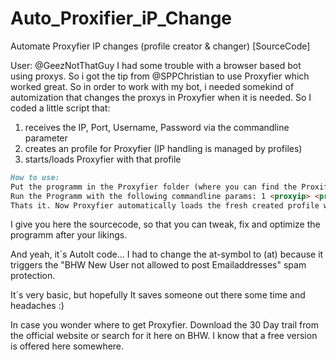 # Auto_Proxifier_iP_Change
Automate Proxyfier IP changes (profile creator &amp; changer) [SourceCode]

User: @GeezNotThatGuy
I had some trouble with a browser based bot using proxys. So i got the tip from @SPPChristian to use Proxyfier which worked great.
So in order to work with my bot, i needed somekind of automization that changes the proxys in Proxyfier when it is needed. 
So I coded a little script that:
1. receives the IP, Port, Username, Password via the commandline parameter
2. creates an profile for Proxyfier (IP handling is managed by profiles)
3. starts/loads Proxyfier with that profile
```Markdown
How to use:
Put the programm in the Proxyfier folder (where you can find the Proxifier.exe). 
Run the Programm with the following commandline params: 1 <proxyip> <proxyport> <proxyusename> <proxypass>
Thats it. Now Proxyfier automatically loads the fresh created profile we just created.
```
I give you here the sourcecode, so that you can tweak, fix and optimize the programm after your likings.

And yeah, it´s AutoIt code... I had to change the at-symbol to (at) because it triggers the "BHW New User not allowed to post Emailaddresses" spam protection.

It´s very basic, but hopefully It saves someone out there some time and headaches :)

In case you wonder where to get Proxyfier. Download the 30 Day trail from the official website or search for it here on BHW. I know that a free version is offered here somewhere.

